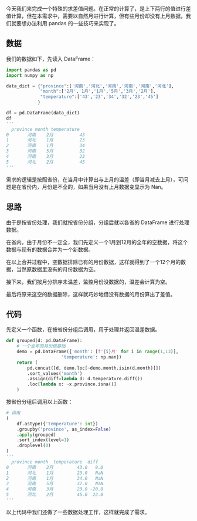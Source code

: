 今天我们来完成一个特殊的求差值问题。在正常的计算了，是上下两行的值进行差值计算，但在本需求中，需要以自然月进行计算，但有些月份却没有上月数据，我们就要想办法利用 pandas 的一些技巧来实现了。

## 数据

我们的数据如下，先读入 DataFrame：

```python
import pandas as pd
import numpy as np

data_dict = {"province":['河南','河北','河南','河南','河南','河北'],
             "month":['2月','1月','1月','5月','3月','2月'],
             "temperature":['43','23','34','32','23','45'] 
            }

df = pd.DataFrame(data_dict)
df
'''
  province month temperature
0       河南    2月          43
1       河北    1月          23
2       河南    1月          34
3       河南    5月          32
4       河南    3月          23
5       河北    2月          45
'''
```

需求的逻辑是按照省份，在当月中计算出与上月的温差（即当月减去上月），可问题是在省份内，月份是不全的，如果当月没有上月数据变显示为 Nan。

## 思路

由于是按省份处理，我们就按省份分组，分组后就以各省的 DataFrame 进行处理数据。

在省内，由于月份不一定全，我们先定义一个1月到12月的全年的空数据，将这个数据与现有的数据合并为一个新数据。

在以上合并过程中，空数据排除已有的月份数据，这样就得到了一个12个月的数据，当然原数据里没有的月份数据为空。

接下来，我们按月分排序未温差，监控月份没数据的，温差会计算为空。

最后将原来这空的数据删除，这样就巧妙地借没有数据的月份算出了差值。

## 代码

先定义一个函数，在按省份分组后调用，用于处理并返回温差数据。

```python
def grouped(d: pd.DataFrame):
    # 一个全年的月份做基础
    demo = pd.DataFrame({'month': [f'{i}月' for i in range(1,13)],
                     'temperature': np.nan})
    return (
        pd.concat([d, demo.loc[~demo.month.isin(d.month)]])
        .sort_values('month')
        .assign(diff=lambda d: d.temperature.diff())
        .loc[lambda x: ~x.province.isna()]
    )
```

按省份分组后调用以上函数：

```python
# 调用
(
    df.astype({'temperature': int})
    .groupby('province', as_index=False)
    .apply(grouped)
    .sort_index(level=1)
    .droplevel(0)
)
'''
  province month  temperature  diff
0       河南    2月         43.0   9.0
1       河北    1月         23.0   NaN
2       河南    1月         34.0   NaN
3       河南    5月         32.0   NaN
4       河南    3月         23.0 -20.0
5       河北    2月         45.0  22.0
'''
```

以上代码中我们还做了一些数据处理工作，这样就完成了需求。